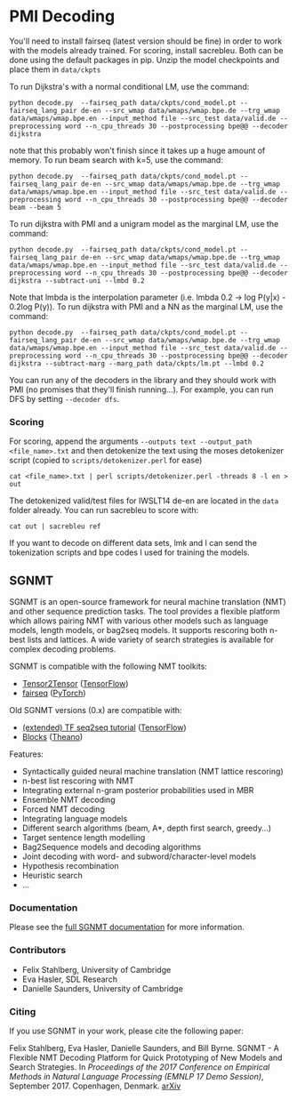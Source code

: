 # PMI Decoding
 You'll need to install fairseq (latest version should be fine) in order to work with the models already trained. For scoring, install sacrebleu. Both can be done using the default packages in pip.
 Unzip the model checkpoints and place them in `data/ckpts` 

 To run Dijkstra's with a normal conditional LM, use the command:

 ```
 python decode.py  --fairseq_path data/ckpts/cond_model.pt --fairseq_lang_pair de-en --src_wmap data/wmaps/wmap.bpe.de --trg_wmap data/wmaps/wmap.bpe.en --input_method file --src_test data/valid.de --preprocessing word --n_cpu_threads 30 --postprocessing bpe@@ --decoder dijkstra 
 ```
 note that this probably won't finish since it takes up a huge amount of memory. To run beam search with k=5, use the command: 
 
 ```
 python decode.py  --fairseq_path data/ckpts/cond_model.pt --fairseq_lang_pair de-en --src_wmap data/wmaps/wmap.bpe.de --trg_wmap data/wmaps/wmap.bpe.en --input_method file --src_test data/valid.de --preprocessing word --n_cpu_threads 30 --postprocessing bpe@@ --decoder beam --beam 5 
 ```

To run dijkstra with PMI and a unigram model as the marginal LM, use the command:
 ```
 python decode.py  --fairseq_path data/ckpts/cond_model.pt --fairseq_lang_pair de-en --src_wmap data/wmaps/wmap.bpe.de --trg_wmap data/wmaps/wmap.bpe.en --input_method file --src_test data/valid.de --preprocessing word --n_cpu_threads 30 --postprocessing bpe@@ --decoder dijkstra --subtract-uni --lmbd 0.2
 ```

 Note that lmbda is the interpolation parameter (i.e. lmbda 0.2 -> log P(y|x) - 0.2log P(y)). To run dijkstra with PMI and a NN as the marginal LM, use the command:

 ```
 python decode.py  --fairseq_path data/ckpts/cond_model.pt --fairseq_lang_pair de-en --src_wmap data/wmaps/wmap.bpe.de --trg_wmap data/wmaps/wmap.bpe.en --input_method file --src_test data/valid.de --preprocessing word --n_cpu_threads 30 --postprocessing bpe@@ --decoder dijkstra --subtract-marg --marg_path data/ckpts/lm.pt --lmbd 0.2
 ```

You can run any of the decoders in the library and they should work with PMI (no promises that they'll finish running...). For example, you can run DFS by setting `--decoder dfs`.

### Scoring
 For scoring, append the arguments `--outputs text --output_path <file_name>.txt` and then detokenize the text using the moses detokenizer script (copied to `scripts/detokenizer.perl` for ease)

 ```
 cat <file_name>.txt | perl scripts/detokenizer.perl -threads 8 -l en > out
 ```

 The detokenized valid/test files for IWSLT14 de-en are located in the `data` folder already. You can run sacrebleu to score with:

 ```
 cat out | sacrebleu ref
 ```

 If you want to decode on different data sets, lmk and I can send the tokenization scripts and bpe codes I used for training the models.

## SGNMT


SGNMT is an open-source framework for neural machine translation (NMT) and other sequence prediction
tasks. The tool provides a flexible platform which allows pairing NMT with various other models such 
as language models, length models, or bag2seq models. It supports rescoring both n-best lists and lattices.
A wide variety of search strategies is available for complex decoding problems. 

SGNMT is compatible with the following NMT toolkits:

-  [Tensor2Tensor](https://github.com/tensorflow/tensor2tensor) ([TensorFlow](https://www.tensorflow.org/))
-  [fairseq](https://github.com/pytorch/fairseq) ([PyTorch](https://pytorch.org/))

Old SGNMT versions (0.x) are compatible with:

- [(extended) TF seq2seq tutorial](https://github.com/ehasler/tensorflow) ([TensorFlow](https://www.tensorflow.org/))
- [Blocks](http://blocks.readthedocs.io/en/latest/) ([Theano](http://deeplearning.net/software/theano/))


Features:

- Syntactically guided neural machine translation (NMT lattice rescoring)
- n-best list rescoring with NMT
- Integrating external n-gram posterior probabilities used in MBR
- Ensemble NMT decoding
- Forced NMT decoding
- Integrating language models
- Different search algorithms (beam, A\*, depth first search, greedy...)
- Target sentence length modelling
- Bag2Sequence models and decoding algorithms
- Joint decoding with word- and subword/character-level models
- Hypothesis recombination
- Heuristic search
- ...

### Documentation

Please see the [full SGNMT documentation](http://ucam-smt.github.io/sgnmt/html/) for more information.

### Contributors

- Felix Stahlberg, University of Cambridge
- Eva Hasler, SDL Research
- Danielle Saunders, University of Cambridge

### Citing

If you use SGNMT in your work, please cite the following paper:

Felix Stahlberg, Eva Hasler, Danielle Saunders, and Bill Byrne.
SGNMT - A Flexible NMT Decoding Platform for Quick Prototyping of New Models and Search Strategies.
In *Proceedings of the 2017 Conference on Empirical Methods in Natural Language Processing (EMNLP 17 Demo Session)*, September 2017. Copenhagen, Denmark.
[arXiv](https://arxiv.org/abs/1707.06885)


